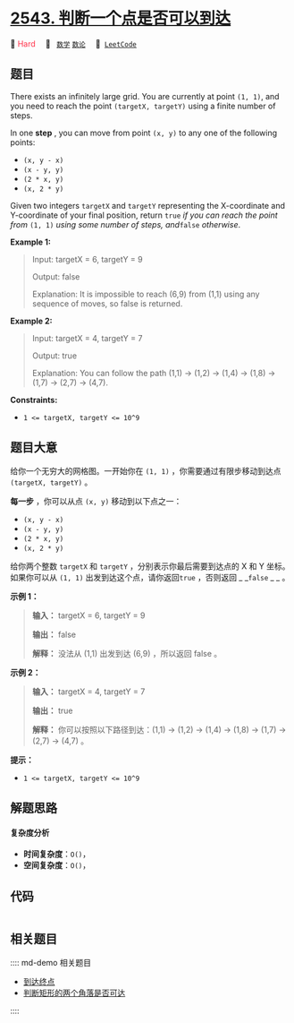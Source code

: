 # [2543. 判断一个点是否可以到达](https://leetcode.com/problems/check-if-point-is-reachable)

🔴 <font color=#ff334b>Hard</font>&emsp; 🔖&ensp; [`数学`](/leetcode/outline/tag/math.md) [`数论`](/leetcode/outline/tag/number-theory.md)&emsp; 🔗&ensp;[`LeetCode`](https://leetcode.com/problems/check-if-point-is-reachable)


## 题目

There exists an infinitely large grid. You are currently at point `(1, 1)`,
and you need to reach the point `(targetX, targetY)` using a finite number of
steps.

In one **step** , you can move from point `(x, y)` to any one of the following
points:

  * `(x, y - x)`
  * `(x - y, y)`
  * `(2 * x, y)`
  * `(x, 2 * y)`

Given two integers `targetX` and `targetY` representing the X-coordinate and
Y-coordinate of your final position, return `true` _if you can reach the point
from_ `(1, 1)` _using some number of steps, and_`false` _otherwise_.



**Example 1:**

> Input: targetX = 6, targetY = 9
> 
> Output: false
> 
> Explanation: It is impossible to reach (6,9) from (1,1) using any sequence of moves, so false is returned.

**Example 2:**

> Input: targetX = 4, targetY = 7
> 
> Output: true
> 
> Explanation: You can follow the path (1,1) -> (1,2) -> (1,4) -> (1,8) -> (1,7) -> (2,7) -> (4,7).

**Constraints:**

  * `1 <= targetX, targetY <= 10^9`


## 题目大意

给你一个无穷大的网格图。一开始你在 `(1, 1)` ，你需要通过有限步移动到达点 `(targetX, targetY)` 。

**每一步**  ，你可以从点 `(x, y)` 移动到以下点之一：

  * `(x, y - x)`
  * `(x - y, y)`
  * `(2 * x, y)`
  * `(x, 2 * y)`

给你两个整数 `targetX` 和 `targetY` ，分别表示你最后需要到达点的 X 和 Y 坐标。如果你可以从 `(1, 1)`
出发到达这个点，请你返回`true` ，否则返回 _ _`false` _ _ 。



**示例 1：**

> 
> 
> 
> 
> 
> **输入：** targetX = 6, targetY = 9
> 
> **输出：** false
> 
> **解释：** 没法从 (1,1) 出发到达 (6,9) ，所以返回 false 。
> 
> 

**示例 2：**

> 
> 
> 
> 
> 
> **输入：** targetX = 4, targetY = 7
> 
> **输出：** true
> 
> **解释：** 你可以按照以下路径到达：(1,1) -> (1,2) -> (1,4) -> (1,8) -> (1,7) -> (2,7) -> (4,7) 。
> 
> 



**提示：**

  * `1 <= targetX, targetY <= 10^9`


## 解题思路

#### 复杂度分析

- **时间复杂度**：`O()`，
- **空间复杂度**：`O()`，

## 代码

```javascript

```

## 相关题目

:::: md-demo 相关题目
- [到达终点](https://leetcode.com/problems/reaching-points)
- [判断矩形的两个角落是否可达](https://leetcode.com/problems/check-if-the-rectangle-corner-is-reachable)

::::
